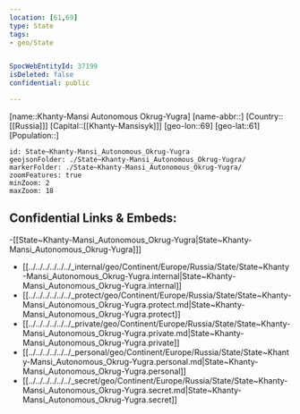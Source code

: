 ```yaml
---
location: [61,69]
type: State
tags:
- geo/State


SpocWebEntityId: 37199
isDeleted: false
confidential: public

---
```

[name::Khanty-Mansi Autonomous Okrug-Yugra]
[name-abbr::]
[Country::[[Russia]]]
[Capital::[[Khanty-Mansisyk]]]
[geo-lon::69]
[geo-lat::61]
[Population::]



```leaflet
id: State~Khanty-Mansi_Autonomous_Okrug-Yugra
geojsonFolder: ./State~Khanty-Mansi_Autonomous_Okrug-Yugra/
markerFolder: ./State~Khanty-Mansi_Autonomous_Okrug-Yugra/
zoomFeatures: true 
minZoom: 2 
maxZoom: 18
```


## Confidential Links & Embeds: 
-[[State~Khanty-Mansi_Autonomous_Okrug-Yugra|State~Khanty-Mansi_Autonomous_Okrug-Yugra]]] 
- [[../../../../../../_internal/geo/Continent/Europe/Russia/State/State~Khanty-Mansi_Autonomous_Okrug-Yugra.internal|State~Khanty-Mansi_Autonomous_Okrug-Yugra.internal]] 
- [[../../../../../../_protect/geo/Continent/Europe/Russia/State/State~Khanty-Mansi_Autonomous_Okrug-Yugra.protect.md|State~Khanty-Mansi_Autonomous_Okrug-Yugra.protect]] 
- [[../../../../../../_private/geo/Continent/Europe/Russia/State/State~Khanty-Mansi_Autonomous_Okrug-Yugra.private.md|State~Khanty-Mansi_Autonomous_Okrug-Yugra.private]] 
- [[../../../../../../_personal/geo/Continent/Europe/Russia/State/State~Khanty-Mansi_Autonomous_Okrug-Yugra.personal.md|State~Khanty-Mansi_Autonomous_Okrug-Yugra.personal]] 
- [[../../../../../../_secret/geo/Continent/Europe/Russia/State/State~Khanty-Mansi_Autonomous_Okrug-Yugra.secret.md|State~Khanty-Mansi_Autonomous_Okrug-Yugra.secret]] 
